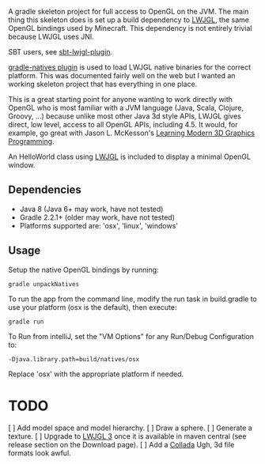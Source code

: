 A gradle skeleton project for full access to OpenGL on the JVM.  The main thing this skeleton does is set up a build
dependency to [LWJGL](http://www.lwjgl.org/),  the same OpenGL bindings used by Minecraft.  This dependency is not
entirely trivial because LWJGL uses JNI.

SBT users,  see [sbt-lwjgl-plugin](https://github.com/philcali/sbt-lwjgl-plugin).

[gradle-natives plugin](https://github.com/cjstehno/gradle-natives) is used to load
LWJGL native binaries for the correct platform.  This was documented fairly well on the web
but I wanted an working skeleton project that has everything in one place.

This is a great starting point for anyone wanting to work directly with OpenGL who is most familiar with a JVM language
(Java, Scala, Clojure, Groovy, ...) because unlike most other Java 3d style APIs,  LWJGL gives direct, low level, access
to all OpenGL APIs,  including 4.5.  It would, for example, go great with Jason L. McKesson's
[Learning Modern 3D Graphics Programming](http://www.arcsynthesis.org/gltut/).

An HelloWorld class using [LWJGL](http://www.lwjgl.org/) is included to display a minimal OpenGL window.

Dependencies
------------

* Java 8 (Java 6+ may work, have not tested)
* Gradle 2.2.1+ (older may work, have not tested)
* Platforms supported are: 'osx', 'linux', 'windows'

Usage
-----

Setup the native OpenGL bindings by running:

    gradle unpackNatives

To run the app from the command line, modify the run task in build.gradle to use your platform (osx is the default),  then execute:

    gradle run

To Run from intelliJ,  set the "VM Options" for any Run/Debug Configuration to:

    -Djava.library.path=build/natives/osx

Replace 'osx' with the appropriate platform if needed.

TODO
====
[ ] Add model space and model hierarchy.
[ ] Draw a sphere.
[ ] Generate a texture.
[ ] Upgrade to [LWJGL 3](http://www.lwjgl.org/download) once it is available in maven central (see release section on the Download page).
[ ] Add a [Collada](https://www.khronos.org/files/collada_spec_1_5.pdf)  Ugh,  3d file formats look awful.